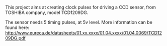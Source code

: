 This project aims at creating clock pulses for driving a CCD sensor,
from TOSHIBA company, model TCD1209DG.

The sensor needs 5 timing pulses, at 5v level. More information can be found
here:
http://www.eureca.de/datasheets/01.xx.xxxx/01.04.xxxx/01.04.0069/TCD1209DG.pdf


